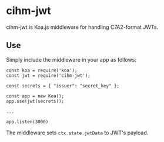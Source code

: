 # cihm-jwt

cihm-jwt is Koa.js middleware for handling C7A2-format JWTs.

## Use

Simply include the middleware in your app as follows:

    const koa = require('koa');
    const jwt = require('cihm-jwt');

    const secrets = { "issuer": "secret_key" };

    const app = new Koa();
    app.use(jwt(secrets));

    ...

    app.listen(3000)

The middleware sets `ctx.state.jwtData` to JWT's payload.

